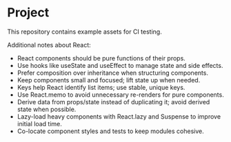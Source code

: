# Project

This repository contains example assets for CI testing.

Additional notes about React:
- React components should be pure functions of their props.
- Use hooks like useState and useEffect to manage state and side effects.
- Prefer composition over inheritance when structuring components.
- Keep components small and focused; lift state up when needed.
- Keys help React identify list items; use stable, unique keys.
- Use React.memo to avoid unnecessary re-renders for pure components.
- Derive data from props/state instead of duplicating it; avoid derived state when possible.
- Lazy-load heavy components with React.lazy and Suspense to improve initial load time.
- Co-locate component styles and tests to keep modules cohesive.
